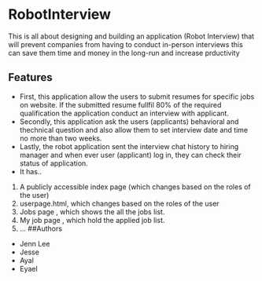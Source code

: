 # RobotInterview
This is all about designing and building an application (Robot Interview) that will prevent companies from having to conduct in-person interviews this can save them time and money in the long-run and increase prductivity
## Features
* First, this application allow the users to submit resumes for specific jobs on website. If the submitted resume fullfil 80% of the required qualification the application conduct an interview with applicant.
* Secondly, this application ask the users (applicants) behavioral and thechnical question and also allow them to set interview date and time no more than two weeks.
* Lastly, the robot application sent the interview chat history to hiring manager and when ever user (applicant) log in,  they can check their status of application.
* It has..
1. A publicly accessible index page (which changes based on the roles of the user)
2. userpage.html, which changes based on the roles of the user
3. Jobs page , which shows the all the jobs list.
4. My job page , which hold the applied job list.
5. ...
##Authors
* Jenn Lee
* Jesse
* Ayal 
* Eyael
